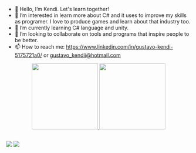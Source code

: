 - 👋 Hello, I’m Kendi. Let's learn together!
- 👀 I’m interested in learn more about C# and it uses to improve my skills as programer. I love to produce games and learn about that industry too.
- 🌱 I’m currently learning C# language and unity.
- 💞️ I’m looking to collaborate on tools and programs that inspire people to be better.
- 📫 How to reach me: https://www.linkedin.com/in/gustavo-kendi-5175721a0/ or gustavo_kendii@hotmail.com

<!---
GustavoKendii/GustavoKendii is a ✨ special ✨ repository because its `README.md` (this file) appears on your GitHub profile.
You can click the Preview link to take a look at your changes.
--->
<div align="center">
  <a href="https://github.com/GustavoKendii">
  <img height="180em" src="https://github-readme-stats.vercel.app/api?username=GustavoKendii&show_icons=true&theme=dracula&include_all_commits=true&count_private=true"/>
  <img height="180em" src="https://github-readme-stats.vercel.app/api/top-langs/?username=GustavoKendii&layout=compact&langs_count=7&theme=dracula"/>
</div>
  
  ##
  <div>
   <a href="https://www.linkedin.com/in/gustavo-kendi-5175721a0" target="_blank"><img src="https://img.shields.io/badge/-LinkedIn-%230077B5?style=for-the-badge&logo=linkedin&logoColor=white" target="_blank"></a>
     <a href = "mailto:gustavo_kendii@hotmail.com"><img src="https://img.shields.io/badge/Microsoft_Outlook-0078D4?style=for-the-badge&logo=microsoft-outlook&logoColor=white" target="_blank"></a>
    
  </div>
